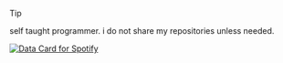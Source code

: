 > [!TIP]
self taught programmer. i do not share my repositories unless needed.


<a href="https://data-card-for-spotify.herokuapp.com/card?user_id=21iaphpwcb2zcl7goxny3iq5i">
  <img src="https://data-card-for-spotify.herokuapp.com/api/card?user_id=21iaphpwcb2zcl7goxny3iq5i" alt="Data Card for Spotify">
</a>
